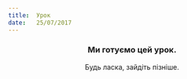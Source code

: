 ```yaml
---
title:  Урок
date:   25/07/2017
---
```


### <center>Ми готуємо цей урок.</center>
<center>Будь ласка, зайдіть пізніше.</center>
